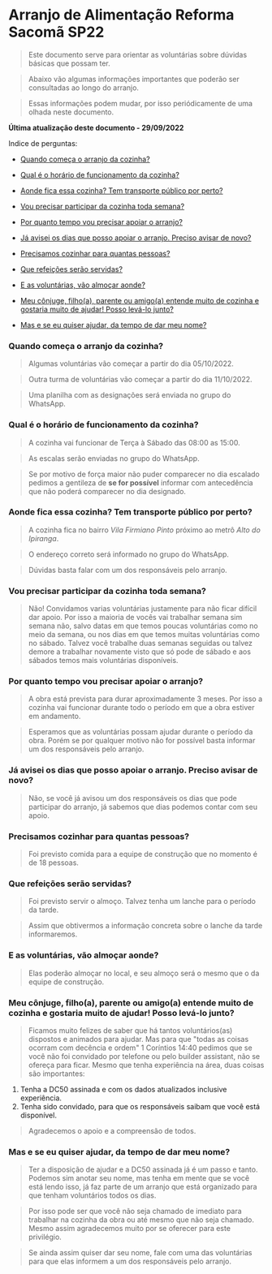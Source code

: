 # Arranjo de Alimentação Reforma Sacomã SP22

> Este documento serve para orientar as voluntárias sobre dúvidas básicas que possam ter.

>Abaixo vão algumas informações importantes que poderão ser consultadas ao longo do arranjo.

>Essas informações podem mudar, por isso periódicamente de uma olhada neste documento.

**Última atualização deste documento - 29/09/2022**

Indice de perguntas:

* [Quando começa o arranjo da cozinha?](https://github.com/ibrahim-brumate/arranjo-alimentacao/#quando-come%C3%A7a-o-arranjo-da-cozinha)

* [Qual é o horário de funcionamento da cozinha?](https://github.com/ibrahim-brumate/arranjo-alimentacao/#qual-%C3%A9-o-hor%C3%A1rio-de-funcionamento-da-cozinha)

* [Aonde fica essa cozinha? Tem transporte público por perto?](https://github.com/ibrahim-brumate/arranjo-alimentacao/#aonde-fica-essa-cozinha-tem-transporte-p%C3%BAblico-por-perto)

* [Vou precisar participar da cozinha toda semana?](https://github.com/ibrahim-brumate/arranjo-alimentacao/#vou-precisar-participar-da-cozinha-toda-semana)

* [Por quanto tempo vou precisar apoiar o arranjo?](https://github.com/ibrahim-brumate/arranjo-alimentacao/#por-quanto-tempo-vou-precisar-apoiar-o-arranjo)

* [Já avisei os dias que posso apoiar o arranjo. Preciso avisar de novo?](https://github.com/ibrahim-brumate/arranjo-alimentacao/#j%C3%A1-avisei-os-dias-que-posso-apoiar-o-arranjo-preciso-avisar-de-novo)

* [Precisamos cozinhar para quantas pessoas?](https://github.com/ibrahim-brumate/arranjo-alimentacao/#precisamos-cozinhar-para-quantas-pessoas)

* [Que refeições serão servidas?](https://github.com/ibrahim-brumate/arranjo-alimentacao/#que-refei%C3%A7%C3%B5es-ser%C3%A3o-servidas)

* [E as voluntárias, vão almoçar aonde?](https://github.com/ibrahim-brumate/arranjo-alimentacao/#e-as-volunt%C3%A1rias-v%C3%A3o-almo%C3%A7ar-aonde)

* [Meu cônjuge, filho(a), parente ou amigo(a) entende muito de cozinha e gostaria muito de ajudar! Posso levá-lo junto?](https://github.com/ibrahim-brumate/arranjo-alimentacao/#meu-c%C3%B4njuge-filhoa-parente-ou-amigoa-entende-muito-de-cozinha-e-gostaria-muito-de-ajudar-posso-lev%C3%A1-lo-junto)

* [Mas e se eu quiser ajudar, da tempo de dar meu nome?](https://github.com/ibrahim-brumate/arranjo-alimentacao/#mas-e-se-eu-quiser-ajudar-da-tempo-de-dar-meu-nome)

### Quando começa o arranjo da cozinha?
>Algumas voluntárias vão começar a partir do dia 05/10/2022.

>Outra turma de voluntárias vão começar a partir do dia 11/10/2022.

>Uma planilha com as designações será enviada no grupo do WhatsApp.

### Qual é o horário de funcionamento da cozinha?
>A cozinha vai funcionar de Terça à Sábado das 08:00 as 15:00.

>As escalas serão enviadas no grupo do WhatsApp.

>Se por motivo de força maior não puder comparecer no dia escalado pedimos a gentileza de **se for possível** informar com antecedência que não poderá comparecer no dia designado.

### Aonde fica essa cozinha? Tem transporte público por perto?
>A cozinha fica no bairro *Vila Firmiano Pinto* próximo ao metrô *Alto do Ipiranga*.

>O endereço correto será informado no grupo do WhatsApp.

>Dúvidas basta falar com um dos responsáveis pelo arranjo.

### Vou precisar participar da cozinha toda semana?
>Não! Convidamos varias voluntárias justamente para não ficar difícil dar apoio. Por isso a maioria de vocês vai trabalhar semana sim semana não, salvo datas em que temos poucas voluntárias como no meio da semana, ou nos dias em que temos muitas voluntárias como no sábado. Talvez você trabalhe duas semanas seguidas ou talvez demore a trabalhar novamente visto que só pode de sábado e aos sábados temos mais voluntárias disponíveis.

### Por quanto tempo vou precisar apoiar o arranjo?
>A obra está prevista para durar aproximadamente 3 meses. Por isso a cozinha vai funcionar durante todo o período em que a obra estiver em andamento.

>Esperamos que as voluntárias possam ajudar durante o período da obra. Porém se por qualquer motivo não for possível basta informar um dos responsáveis pelo arranjo.

### Já avisei os dias que posso apoiar o arranjo. Preciso avisar de novo?
>Não, se você já avisou um dos responsáveis os dias que pode participar do arranjo, já sabemos que dias podemos contar com seu apoio.

### Precisamos cozinhar para quantas pessoas?
>Foi previsto comida para a equipe de construção que no momento é de 18 pessoas.

### Que refeições serão servidas?
>Foi previsto servir o almoço. Talvez tenha um lanche para o período da tarde.

>Assim que obtivermos a informação concreta sobre o lanche da tarde informaremos.

### E as voluntárias, vão almoçar aonde?
>Elas poderão almoçar no local, e seu almoço será o mesmo que o da equipe de construção.

### Meu cônjuge, filho(a), parente ou amigo(a) entende muito de cozinha e gostaria muito de ajudar! Posso levá-lo junto?
>Ficamos muito felizes de saber que há tantos voluntários(as) dispostos e
animados para ajudar. Mas para que "todas as coisas ocorram com decência
e ordem" 1 Coríntios 14:40 pedimos que se você não foi convidado por telefone
ou pelo builder assistant, não se ofereça para ficar. Mesmo que tenha experiência na área, duas coisas são importantes:

1) Tenha a DC50 assinada e com os dados
atualizados inclusive experiência.
2) Tenha sido convidado, para que os
responsáveis saibam que você está
disponível.

>Agradecemos o apoio e a compreensão de
todos.

### Mas e se eu quiser ajudar, da tempo de dar meu nome?
>Ter a disposição de ajudar e a DC50 assinada já é um passo e tanto. Podemos
sim anotar seu nome, mas tenha em mente que se você está lendo isso, já faz
parte de um arranjo que está organizado para que tenham voluntários todos os
dias.

>Por isso pode ser que você não seja chamado de imediato para trabalhar na
cozinha da obra ou até mesmo que não seja chamado. Mesmo assim agradecemos
muito por se oferecer para este privilégio.

>Se ainda assim quiser dar seu nome, fale com uma das voluntárias para que
elas informem a um dos responsáveis pelo arranjo.
